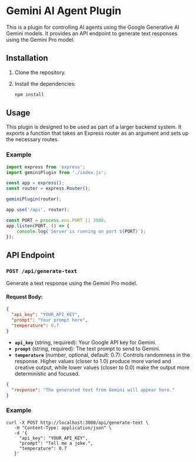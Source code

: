 # Gemini AI Agent Plugin

This is a plugin for controlling AI agents using the Google Generative AI Gemini models. It provides an API endpoint to generate text responses using the Gemini Pro model.

## Installation

1. Clone the repository.
2. Install the dependencies:

    ```sh
    npm install
    ```

## Usage

This plugin is designed to be used as part of a larger backend system. It exports a function that takes an Express router as an argument and sets up the necessary routes.

### Example

```javascript
import express from 'express';
import geminiPlugin from './index.js';

const app = express();
const router = express.Router();

geminiPlugin(router);

app.use('/api', router);

const PORT = process.env.PORT || 3000;
app.listen(PORT, () => {
    console.log(`Server is running on port ${PORT}`);
});
```

## API Endpoint

### `POST /api/generate-text`

Generate a text response using the Gemini Pro model.

#### Request Body:

```json
{
  "api_key": "YOUR_API_KEY",
  "prompt": "Your prompt here",
  "temperature": 0.7
}
```

-   **`api_key`** (string, required): Your Google API key for Gemini.
-   **`prompt`** (string, required): The text prompt to send to Gemini.
-   **`temperature`** (number, optional, default: 0.7): Controls randomness in the response. Higher values (closer to 1.0) produce more varied and creative output, while lower values (closer to 0.0) make the output more deterministic and focused.

```json
{
  "response": "The generated text from Gemini will appear here."
}
```

### Example
```shell
curl -X POST http://localhost:3000/api/generate-text \
   -H "Content-Type: application/json" \
   -d '{
     "api_key": "YOUR_API_KEY",
     "prompt": "Tell me a joke.",
     "temperature": 0.7
   }'
```